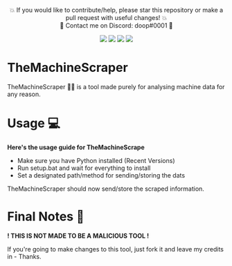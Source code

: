 <p align="center">💥 If you would like to contribute/help, please star this repository or make a pull request with useful changes! 💥 <br>📧 Contact me on Discord: doop#0001 📧</p>

<div id="top"></div>
<p align="center">
  <img src="https://img.shields.io/github/stars/codeuk/TheMachineScraper.svg?style=for-the-badge"/>
  <img src="https://img.shields.io/github/contributors/codeuk/TheMachineScraper.svg?style=for-the-badge"/>
  <img src="https://img.shields.io/github/forks/codeuk/TheMachineScraper.svg?style=for-the-badge"/>
  <img src="https://img.shields.io/github/issues/codeuk/TheMachineScraper.svg?style=for-the-badge"/>
</p>
</div>

# TheMachineScraper
TheMachineScraper 🐱‍👤 is a tool made purely for analysing machine data for any reason.

# Usage 💻
**Here's the usage guide for TheMachineScrape**

- Make sure you have Python installed (Recent Versions)
- Run setup.bat and wait for everything to install
- Set a designated path/method for sending/storing the dats

TheMachineScraper should now send/store the scraped information.

# Final Notes 📝
**! THIS IS NOT MADE TO BE A MALICIOUS TOOL !**

If you're going to make changes to this tool, just fork it and leave my credits in - Thanks.
